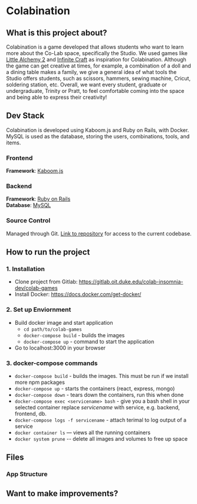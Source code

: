 # Colabination

## What is this project about?
Colabination is a game developed that allows students who want to learn more about the Co-Lab space, specifically the Studio. We used games like [Little Alchemy 2](https://littlealchemy2.com) and [Infinite Craft](https://neal.fun/infinite-craft/) as inspiration for Colabination. Although the game can get creative at times, for example, a combination of a doll and a dining table makes a family, we give a general idea of what tools the Studio offers students, such as scissors, hammers, sewing machine, Cricut, soldering station, etc. Overall, we want every student, graduate or undergraduate, Trinity or Pratt, to feel comfortable coming into the space and being able to express their creativity!


## Dev Stack

Colabination is developed using Kaboom.js and Ruby on Rails, with Docker. MySQL is used as the database, storing the users, combinations, tools, and items. 

### Frontend
**Framework**: [Kaboom.js](https://kaboomjs.com)

### Backend
**Framework**: [Ruby on Rails](https://rubyonrails.org)\
**Database**: [MySQL](https://www.mysql.com)

### Source Control
Managed through Git. [Link to repository](https://gitlab.oit.duke.edu/colab-insomnia-dev/colab-games) for access to the current codebase.

## How to run the project
### 1. Installation
  * Clone project from Gitlab: https://gitlab.oit.duke.edu/colab-insomnia-dev/colab-games
  * Install Docker: https://docs.docker.com/get-docker/

### 2. Set up Enviornment
  * Build docker image and start application
    * `cd path/to/colab-games`
    * `docker-compose build` - builds the images
    * `docker-compose up` - command to start the application
  * Go to localhost:3000 in your browser

### 3. docker-compose commands
  * `docker-compose build` - builds the images. This must be run if we install more npm packages
  * `docker-compose up` - starts the containers (react, express, mongo)
  * `docker-compose down` - tears down  the containers, run this when done
  * `docker-compose exec <servicename> bash` - give you a bash shell in your selected container replace *servicename* with service, e.g. backend, frontend, db. 
  * `docker-compose logs -f servicename` - attach terimal to log output of a service
  * `docker container ls` — views all the running containers
  * `docker system prune` -- delete all images and volumes to free up space

## Files

### App Structure

## Want to make improvements?
